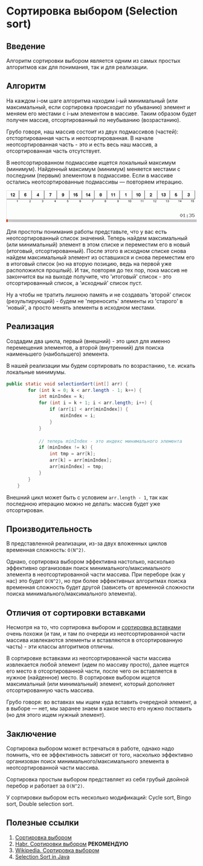 # Сортировка выбором (Selection sort)

## Введение

Алгоритм сортировки выбором является одним из самых простых алгоритмов как для понимания, так и для реализации.

## Алгоритм

На каждом i-ом шаге алгоритма находим i-ый минимальный (или максимальный, если сортировка происходит по убыванию) элемент и меняем его местами с i-ым элементом в массиве. Таким образом будет получен массив, отсортированный по неубыванию (возрастанию).

Грубо говоря, наш массив состоит из двух подмассивов (частей): отстортированная часть и неотсортированная. В начале неотсортированная часть - это и есть весь наш массив, а отсортированная часть отсутствует.

В неотсортированном подмассиве ищется локальный максимум (минимум).
Найденный максимум (минимум) меняется местами с последним (первым) элементом в подмассиве.
Если в массиве остались неотсортированные подмассивы — повторяем итерацию.

![Selection sort](../../images/algorithms/sorting/selection/selection_sort.gif)

Для простоты понимания работы представьте, что у вас есть неотсортированный список значений. Теперь найдем максимальный (или минимальный) элемент в этом списке и переместим его в новый (итоговый, отсортированный). После этого в исходном списке снова найдем максимальный элемент из оставшихся и снова переместим его в итоговый список (но на вторую позицию, ведь на первой уже расположился прошлый). И так, повторяя до тех пор, пока массив не закончится вы на выходе получите, что 'итоговый' список - это отсортированный список, а 'исходный' список пуст.

Ну а чтобы не тратить лишнюю память и не создавать 'второй' список (результирующий) - будем не 'переносить' элементы из 'старого' в 'новый', а просто менять элементы в исходном местами.

## Реализация

Создадим два цикла, первый (внешний) - это цикл для именно перемещения элементов, а второй (внутренний) для поиска наименьшего (наибольшего) элемента.

В нашей реализации мы будем сортировать по возрастанию, т.е. искать локальные минимумы.

```java
public static void selectionSort(int[] arr) {
        for (int k = 0; k < arr.length - 1; k++) {
            int minIndex = k;
            for (int i = k + 1; i < arr.length; i++) {
                if (arr[i] < arr[minIndex]) {
                    minIndex = i;
                }
            }

            // теперь minIndex - это индекс минимального элемента
            if (minIndex != k) {
                int tmp = arr[k];
                arr[k] = arr[minIndex];
                arr[minIndex] = tmp;
            }
        }
    }
```

Внешний цикл может быть с условием `arr.length - 1`, так как последнюю итерацию можно не делать: массив будет уже отсортирован.

## Производительность

В представленной реализации, из-за двух вложенных циклов временная сложность: `О(N^2)`.

Однако, сортировка выбором эффективна настолько, насколько эффективно организован поиск минимального/максимального элемента в неотсортированной части массива. При переборе (как у нас) это будет `О(N^2)`, но при более эффективных алгоритмах поиска временная сложность будет другой (зависеть от временной сложности поиска минимального/максимального элемента).

## Отличия от сортировки вставками

Несмотря на то, что сортировка выбором и [сортировка вставками](insertion.md) очень похожи (и там, и там по очереди из неотсортированной части массива извлекаются элементы и вставляются в отсортированную часть) - эти классы алгоритмов отличны.

В сортировке вставками из неотсортированной части массива извлекается любой элемент (идем по массиву просто), далее ищется его место в отсортированной части, после чего он вставляется в нужное (найденное) место. В сортировке выбором ищется максимальный (или минимальный) элемент, который дополняет отсортированную часть массива.

Грубо говоря: во вставках мы ищем куда вставить очередной элемент, а в выборе — нет, мы заранее знаем в какое место его нужно поставить (но для этого ищем нужный элемент).

## Заключение

Сортировка выбором может встречаться в работе, однако надо помнить, что ее эффективность зависит от того, насколько эффективно организован поиск минимального/максимального элемента в неотсортированной части массива.

Сортировка простым выбором представляет из себя грубый двойной перебор и работает за `O(N^2)`.

У сортировки выбором есть несколько модификаций: Cycle sort, Bingo sort, Double selection sort.

## Полезные ссылки

1. [Сортировка выбором](https://ru.algorithmica.org/cs/sorting/selection/)
2. [Habr. Сортировки выбором](https://habr.com/ru/articles/422085/) **РЕКОМЕНДУЮ**
3. [Wikipedia. Сортировка выбором](https://ru.wikipedia.org/wiki/%D0%A1%D0%BE%D1%80%D1%82%D0%B8%D1%80%D0%BE%D0%B2%D0%BA%D0%B0_%D0%B2%D1%8B%D0%B1%D0%BE%D1%80%D0%BE%D0%BC)
4. [Selection Sort in Java](https://www.baeldung.com/java-selection-sort)
